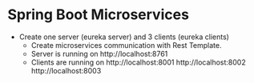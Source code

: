 # Spring Boot Microservices

* Create one server (eureka server) and 3 clients (eureka clients)
  - Create microservices communication with Rest Template.
  - Server is running on http://localhost:8761
  - Clients are running on http://localhost:8001 http://localhost:8002 http://localhost:8003

